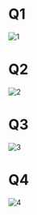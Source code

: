 # Q1
![1](https://i.ibb.co/37HfdxB/hw7q1.jpg)

# Q2
![2](https://i.ibb.co/L5rGxFP/hw7q2.jpg)

# Q3
![3](https://i.ibb.co/yBJpqBX/hw7q3.jpg)

# Q4
![4](https://i.ibb.co/YNhjFwP/hw7q4.jpg)
